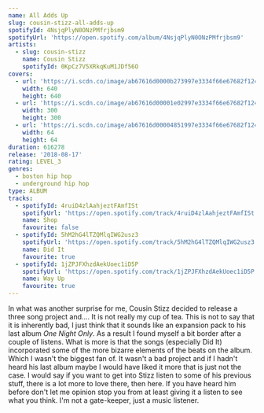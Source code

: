 ```yaml
---
name: All Adds Up
slug: cousin-stizz-all-adds-up
spotifyId: 4NsjqPlyN0ONzPMfrjbsm9
spotifyUrl: 'https://open.spotify.com/album/4NsjqPlyN0ONzPMfrjbsm9'
artists:
  - slug: cousin-stizz
    name: Cousin Stizz
    spotifyId: 0KpCz7V5XRkqKuM1JDf56O
covers:
  - url: 'https://i.scdn.co/image/ab67616d0000b273997e3334f66e67682f124c32'
    width: 640
    height: 640
  - url: 'https://i.scdn.co/image/ab67616d00001e02997e3334f66e67682f124c32'
    width: 300
    height: 300
  - url: 'https://i.scdn.co/image/ab67616d00004851997e3334f66e67682f124c32'
    width: 64
    height: 64
duration: 616278
release: '2018-08-17'
rating: LEVEL_3
genres:
  - boston hip hop
  - underground hip hop
type: ALBUM
tracks:
  - spotifyId: 4ruiD4zlAahjeztFAmfISt
    spotifyUrl: 'https://open.spotify.com/track/4ruiD4zlAahjeztFAmfISt'
    name: Shop
    favourite: false
  - spotifyId: 5hM2hG4lTZQMlqIWG2usz3
    spotifyUrl: 'https://open.spotify.com/track/5hM2hG4lTZQMlqIWG2usz3'
    name: Did It
    favourite: true
  - spotifyId: 1jZPJFXhzdAekUoec1iD5P
    spotifyUrl: 'https://open.spotify.com/track/1jZPJFXhzdAekUoec1iD5P'
    name: Way Up
    favourite: true
---
```

In what was another surprise for me, Cousin Stizz decided to release a three song project and....
It is not really my cup of tea. This is not to say that it is inherently bad, I just think
that it sounds like an expansion pack to his last album *One Night Only*. As a result I found
myself a bit border after a couple of listens. What is more is that the songs (especially Did It)
incorporated some of the more bizarre elements of the beats on the album. Which I wasn't
the biggest fan of. It wasn't a bad project and if I hadn't heard his last album maybe I
would have liked it more that is just not the case. I would say if you want to get into Stizz
listen to some of his previous stuff, there is a lot more to love there, then here. If you
have heard him before don't let me opinion stop you from at least giving it a listen to
see what you think. I'm not a gate-keeper, just a music listener.

